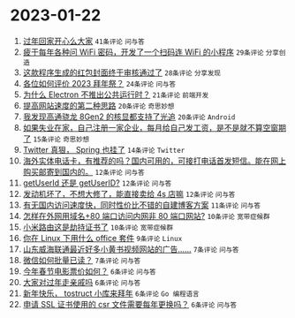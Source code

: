 # 2023-01-22

1. [过年回家开心么大家](https://www.v2ex.com/t/910234) `41条评论` `问与答`
1. [疲于每年各种问 WiFi 密码，开发了一个扫码连 WiFi 的小程序](https://www.v2ex.com/t/910232) `29条评论` `分享创造`
1. [这款程序生成的红包封面终于审核通过了](https://www.v2ex.com/t/910245) `28条评论` `分享发现`
1. [各位如何评价 2023 拜年祭？](https://www.v2ex.com/t/910222) `24条评论` `问与答`
1. [为什么 Electron 不推出公共运行时？](https://www.v2ex.com/t/910242) `21条评论` `前端开发`
1. [提高网站速度的第二种思路](https://www.v2ex.com/t/910229) `20条评论` `奇思妙想`
1. [我发现高通骁龙 8Gen2 的核显都支持了光追](https://www.v2ex.com/t/910225) `20条评论` `Android`
1. [如果失业在家，自己注册一家企业，每月给自己发工资，是不是就不算空窗期了](https://www.v2ex.com/t/910224) `15条评论` `奇思妙想`
1. [Twitter 真狠， Spring 也挂了](https://www.v2ex.com/t/910247) `14条评论` `Twitter`
1. [海外实体电话卡，有推荐的吗？国内可用的，可接打电话首发短信。能在网上购买邮寄到国内的。](https://www.v2ex.com/t/910249) `12条评论` `问与答`
1. [getUserId 还是 getUserID?](https://www.v2ex.com/t/910246) `12条评论` `问与答`
1. [发动机坏了，不想大修了，能直接卖给 4s 店嘛](https://www.v2ex.com/t/910227) `12条评论` `问与答`
1. [有无国内访问速度快，同时性价比不错的自建博客方案](https://www.v2ex.com/t/910223) `11条评论` `问与答`
1. [怎样在外网用域名+80 端口访问内网非 80 端口网站?](https://www.v2ex.com/t/910253) `10条评论` `宽带症候群`
1. [小米路由这是劫持证书了](https://www.v2ex.com/t/910237) `10条评论` `宽带症候群`
1. [你在 Linux 下用什么 office 套件](https://www.v2ex.com/t/910259) `9条评论` `Linux`
1. [山东威海联通最近好多小黄书视频网站的广告……](https://www.v2ex.com/t/910251) `7条评论` `问与答`
1. [微信如何批量已读？](https://www.v2ex.com/t/910228) `7条评论` `问与答`
1. [今年春节电影票价如何？](https://www.v2ex.com/t/910258) `6条评论` `问与答`
1. [大家对过年走亲戚吗](https://www.v2ex.com/t/910250) `6条评论` `问与答`
1. [新年快乐， tostruct 小库来拜年](https://www.v2ex.com/t/910240) `6条评论` `Go 编程语言`
1. [申请 SSL 证书使用的 csr 文件需要每年更换吗？](https://www.v2ex.com/t/910226) `6条评论` `问与答`
